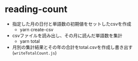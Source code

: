# reading-count
  - 指定した月の日付と単語数の初期値をセットしたcsvを作成
    - yarn create-csv
  - csvファイルを読み出し、その月に読んだ単語数を集計
    - yarn total
  - 月別の集計結果とその年の合計をtotal.csvを作成し書き出す(`writeTotalCount.js`)
